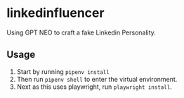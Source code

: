 # linkedinfluencer
Using GPT NEO to craft a fake Linkedin Personality.


## Usage 
1. Start by running `pipenv install`
2. Then run `pipenv shell` to enter the virtual environment. 
3. Next as this uses playwright, run `playwright install`.